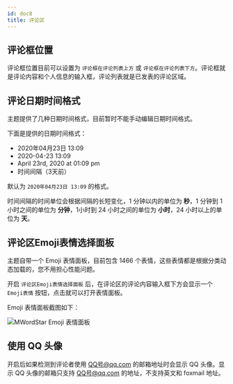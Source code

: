 ```yaml
---
id: doc8
title: 评论区
---
```


## 评论框位置

评论框位置目前可以设置为 `评论框在评论列表上方` 或 `评论框在评论列表下方`。评论框就是评论内容和个人信息的输入框，评论列表就是已发表的评论区域。

## 评论日期时间格式

主题提供了几种日期时间格式，目前暂时不能手动编辑日期时间格式。

下面是提供的日期时间格式：

* 2020年04月23日 13:09
* 2020-04-23 13:09
* April 23rd, 2020 at 01:09 pm
* 时间间隔（3天前）

默认为 `2020年04月23日 13:09` 的格式。

时间间隔的时间单位会根据间隔的长短变化，1 分钟以内的单位为 **秒**，1 分钟到 1 小时之间的单位为 **分钟**，1小时到 24 小时之间的单位为 **小时**，24 小时以上的单位为 **天**。

## 评论区Emoji表情选择面板

主题自带一个 Emoji 表情面板，目前包含 1466 个表情，这些表情都是根据分类动态加载的，您不用担心性能问题。

开启 `评论区Emoji表情选择面板` 后，在评论区的评论内容输入框下方会显示一个 `Emoji表情` 按钮，点击就可以打开表情面板。

Emoji 表情面板截图如下：

![MWordStar Emoji 表情面板](assets/emoji.jpeg)

## 使用 QQ 头像

开启后如果检测到评论者使用 QQ号@qq.com 的邮箱地址时会显示 QQ 头像。显示 QQ 头像的邮箱只支持 QQ号@qq.com 的地址，不支持英文和 foxmail 地址。

